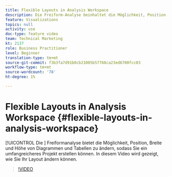 ```yaml
---
title: Flexible Layouts in Analysis Workspace
description: Die Freiform-Analyse beinhaltet die Möglichkeit, Position, Breite und Höhe von Diagrammen und Tabellen zu ändern, sodass Sie ein umfangreicheres Projekt erstellen können. In diesem Video wird gezeigt, wie Sie Ihr Layout ändern können.
feature: Visualizations
topics: null
activity: use
doc-type: feature video
team: Technical Marketing
kt: 2137
role: Business Practitioner
level: Beginner
translation-type: tm+mt
source-git-commit: f3b3fa7d91b0cb21005b57768ca23ed6700fcc03
workflow-type: tm+mt
source-wordcount: '78'
ht-degree: 1%

---
```



# Flexible Layouts in Analysis Workspace {#flexible-layouts-in-analysis-workspace}

[!UICONTROL Die ] Freiformanalyse bietet die Möglichkeit, Position, Breite und Höhe von Diagrammen und Tabellen zu ändern, sodass Sie ein umfangreicheres Projekt erstellen können. In diesem Video wird gezeigt, wie Sie Ihr Layout ändern können.

>[!VIDEO](https://video.tv.adobe.com/v/24706/?quality=12)
